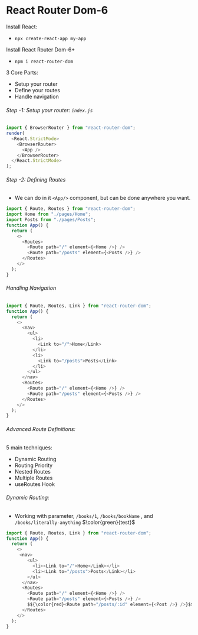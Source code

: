 # React Router Dom-6

Install React:

- `npx create-react-app my-app`

Install React Router Dom-6+

- `npm i react-router-dom`

3 Core Parts:

- Setup your router
- Define your routes
- Handle navigation

###### Step -1: Setup your router: `index.js`

```js
import { BrowserRouter } from "react-router-dom";
render(
  <React.StrictMode>
    <BrowserRouter>
      <App />
    </BrowserRouter>
  </React.StrictMode>
);
```

###### Step -2: Defining Routes

- We can do in it `<App/>` component, but can be done anywhere you want.

```js
import { Route, Routes } from "react-router-dom";
import Home from "./pages/Home";
import Posts from "./pages/Posts";
function App() {
  return (
    <>
      <Routes>
        <Route path="/" element={<Home />} />
        <Route path="/posts" element={<Posts />} />
      </Routes>
    </>
  );
}
```

###### Handling Navigation

```js
import { Route, Routes, Link } from "react-router-dom";
function App() {
  return (
    <>
      <nav>
        <ul>
          <li>
            <Link to="/">Home</Link>
          </li>
          <li>
            <Link to="/posts">Posts</Link>
          </li>
        </ul>
      </nav>
      <Routes>
        <Route path="/" element={<Home />} />
        <Route path="/posts" element={<Posts />} />
      </Routes>
    </>
  );
}
```

###### Advanced Route Definitions:

5 main techniques:

- Dynamic Routing
- Routing Priority
- Nested Routes
- Multiple Routes
- useRoutes Hook

###### Dynamic Routing:

- Working with parameter, `/books/1`, `/books/bookName` , and `/books/literally-anything`
$\color{green}{test}$
```js
import { Route, Routes, Link } from "react-router-dom";
function App() {
  return (
    <>
     <nav>
        <ul>
          <li><Link to="/">Home</Link></li>
          <li><Link to="/posts">Posts</Link></li>
        </ul>
      </nav>
      <Routes>
        <Route path="/" element={<Home />} />
        <Route path="/posts" element={<Posts />} />
        $${\color{red}<Route path="/posts/:id" element={<Post />} />}$$
      </Routes>
    </>
  );
}
```
